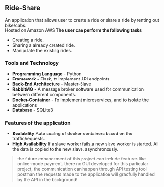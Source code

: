## Ride-Share 
An application that allows user to create a ride or share a ride by renting out bike/cabs.\
Hosted on Amazon AWS 
**The user can perform the following tasks**
  * Creating a ride.                                                                                   
  * Sharing a already created ride.
  * Manipulate the existing rides.
  
 ### Tools and Technology
  * **Programming Language** - Python
  * **Framework** - Flask, to implement API endpoints
  * **Back-End Architecture** - Master-Slave 
  * **RabbitMQ** - A message broker software used for communication between different components.
  * **Docker-Container**  - To implement microservices, and to isolate the applications
  * **Database** - SQLite3

  ### Features of the application
  
  * **Scalability** Auto scaling of docker-containers based on the traffic/requests.
  * **High Availability** If a slave worker fails,a new slave worker is started. All the data is copied to the new slave. asynchronously.

>the future enhancement of this project can include features like online-mode payment. there no 
>GUI developed for this particular project, the communication can happen through API testing tool
>postman the requests made to the application will gracfully handled by the API in the background!
  

